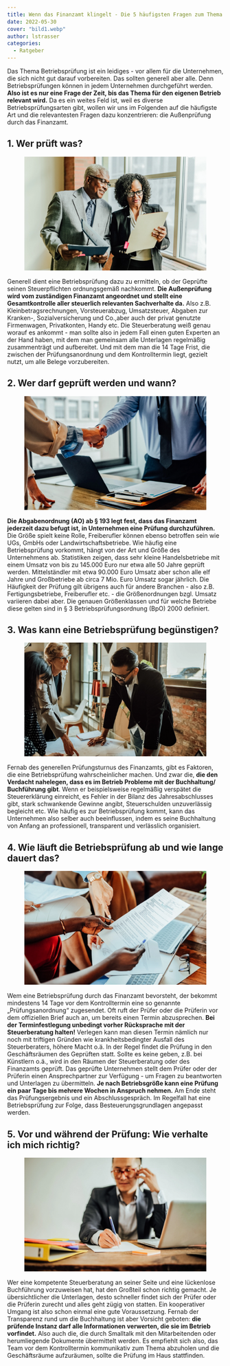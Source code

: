 ```yaml
---
title: Wenn das Finanzamt klingelt - Die 5 häufigsten Fragen zum Thema Betriebsprüfung
date: 2022-05-30
cover: "bild1.webp"
author: lstrasser
categories:
  - Ratgeber
---
```


Das Thema Betriebsprüfung ist ein leidiges - vor allem für die Unternehmen, die sich nicht gut darauf vorbereiten. Das
sollten generell aber alle. Denn Betriebsprüfungen können in jedem Unternehmen durchgeführt werden. **Also ist es nur eine
Frage der Zeit, bis das Thema für den eigenen Betrieb relevant wird.** Da es ein weites Feld ist, weil es diverse
Betriebsprüfungsarten gibt, wollen wir uns im Folgenden auf die häufigste Art und die relevantesten Fragen dazu
konzentrieren: die Außenprüfung durch das Finanzamt.

## 1. Wer prüft was?

<figure class="float right width-50pc">
  <img src="bild2.webp" />
</figure>

Generell dient eine Betriebsprüfung dazu zu ermitteln, ob der Geprüfte seinen Steuerpflichten ordnungsgemäß nachkommt.
**Die Außenprüfung wird vom zuständigen Finanzamt angeordnet und stellt eine Gesamtkontrolle aller steuerlich relevanten
Sachverhalte da.** Also z.B. Kleinbetragsrechnungen, Vorsteuerabzug, Umsatzsteuer, Abgaben zur Kranken-,
Sozialversicherung und Co.,aber auch der privat genutzte Firmenwagen, Privatkonten, Handy etc. Die Steuerberatung weiß
genau worauf es ankommt - man sollte also in jedem Fall einen guten Experten an der Hand haben, mit dem man gemeinsam
alle Unterlagen regelmäßig zusammenträgt und aufbereitet. Und mit dem man die 14 Tage Frist, die zwischen der
Prüfungsanordnung und dem Kontrolltermin liegt, gezielt nutzt, um alle Belege vorzubereiten.

## 2. Wer darf geprüft werden und wann?

<figure class="float left width-50pc">
  <img src="bild3.webp" />
</figure>

**Die Abgabenordnung (AO) ab § 193 legt fest, dass das Finanzamt jederzeit dazu befugt ist, in Unternehmen eine Prüfung
durchzuführen.** Die Größe spielt keine Rolle, Freiberufler können ebenso betroffen sein wie UGs, GmbHs oder
Landwirtschaftsbetriebe. Wie häufig eine Betriebsprüfung vorkommt, hängt von der Art und Größe des Unternehmens ab.
Statistiken zeigen, dass sehr kleine Handelsbetriebe mit einem Umsatz von bis zu 145.000 Euro nur etwa alle 50 Jahre
geprüft werden. Mittelständler mit etwa 90.000 Euro Umsatz aber schon alle elf Jahre und Großbetriebe ab circa 7 Mio.
Euro Umsatz sogar jährlich. Die Häufigkeit der Prüfung gilt übrigens auch für andere Branchen - also z.B.
Fertigungsbetriebe, Freiberufler etc. - die Größenordnungen bzgl. Umsatz variieren dabei aber. Die genauen Größenklassen
und für welche Betriebe diese gelten sind in § 3 Betriebsprüfungsordnung (BpO) 2000 definiert.

## 3. Was kann eine Betriebsprüfung begünstigen?

<figure class="float right width-50pc">
  <img src="bild4.webp" />
</figure>

Fernab des generellen Prüfungsturnus des Finanzamts, gibt es Faktoren, die eine Betriebsprüfung wahrscheinlicher machen.
Und zwar die, **die den Verdacht nahelegen, dass es im Betrieb Probleme mit der Buchhaltung/ Buchführung gibt**. Wenn er
beispielsweise regelmäßig verspätet die Steuererklärung einreicht, es Fehler in der Bilanz des Jahresabschlusses gibt,
stark schwankende Gewinne angibt, Steuerschulden unzuverlässig begleicht etc. Wie häufig es zur Betriebsprüfung kommt,
kann das Unternehmen also selber auch beeinflussen, indem es seine Buchhaltung von Anfang an professionell, transparent
und verlässlich organisiert.

## 4. Wie läuft die Betriebsprüfung ab und wie lange dauert das?

<figure class="float left width-50pc">
  <img src="bild5.webp" />
</figure>

Wem eine Betriebsprüfung durch das Finanzamt bevorsteht, der bekommt mindestens 14 Tage vor dem Kontrolltermin eine so
genannte „Prüfungsanordnung“ zugesendet. Oft ruft der Prüfer oder die Prüferin vor dem offiziellen Brief auch an, um
bereits einen Termin abzusprechen. **Bei der Terminfestlegung unbedingt vorher Rücksprache mit der Steuerberatung halten!**
Verlegen kann man diesen Termin nämlich nur noch mit triftigen Gründen wie krankheitsbedingter Ausfall des
Steuerberaters, höhere Macht o.ä. In der Regel findet die Prüfung in den Geschäftsräumen des Geprüften statt. Sollte es
keine geben, z.B. bei Künstlern o.ä., wird in den Räumen der Steuerberatung oder des Finanzamts geprüft. Das geprüfte
Unternehmen stellt dem Prüfer oder der Prüferin einen Ansprechpartner zur Verfügung - um Fragen zu beantworten und
Unterlagen zu übermitteln. **Je nach Betriebsgröße kann eine Prüfung ein paar Tage bis mehrere Wochen in Anspruch nehmen.**
Am Ende steht das Prüfungsergebnis und ein Abschlussgespräch. Im Regelfall hat eine Betriebsprüfung zur Folge, dass
Besteuerungsgrundlagen angepasst werden.

## 5. Vor und während der Prüfung: Wie verhalte ich mich richtig?

<figure class="float right width-50pc">
  <img src="bild6.webp" />
</figure>

Wer eine kompetente Steuerberatung an seiner Seite und eine lückenlose Buchführung vorzuweisen hat, hat den Großteil
schon richtig gemacht. Je übersichtlicher die Unterlagen, desto schneller findet sich der Prüfer oder die Prüferin
zurecht und alles geht zügig von statten. Ein kooperativer Umgang ist also schon einmal eine gute Voraussetzung. Fernab
der Transparenz rund um die Buchhaltung ist aber Vorsicht geboten: **die prüfende Instanz darf alle Informationen
verwerten, die sie im Betrieb vorfindet.** Also auch die, die durch Smalltalk mit den Mitarbeitenden oder herumliegende
Dokumente übermittelt werden. Es empfiehlt sich also, das Team vor dem Kontrolltermin kommunikativ zum Thema abzuholen
und die Geschäftsräume aufzuräumen, sollte die Prüfung im Haus stattfinden.
